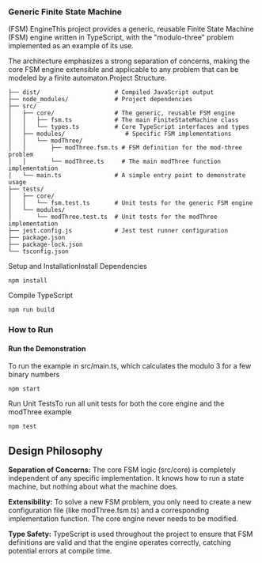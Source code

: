 ### Generic Finite State Machine

(FSM) EngineThis project provides a generic, reusable Finite State Machine (FSM) engine written in TypeScript, with the "modulo-three" problem implemented as an example of its use.

The architecture emphasizes a strong separation of concerns, making the core FSM engine extensible and applicable to any problem that can be modeled by a finite automaton.Project Structure.
```
├── dist/                     # Compiled JavaScript output
├── node_modules/             # Project dependencies
├── src/
│   ├── core/                 # The generic, reusable FSM engine
│   │   ├── fsm.ts            # The main FiniteStateMachine class
│   │   └── types.ts          # Core TypeScript interfaces and types
│   ├── modules/                 # Specific FSM implementations
│   │   └── modThree/
│   │       ├── modThree.fsm.ts # FSM definition for the mod-three problem
│   │       └── modThree.ts     # The main modThree function implementation
│   └── main.ts               # A simple entry point to demonstrate usage
├── tests/
│   ├── core/
│   │   └── fsm.test.ts       # Unit tests for the generic FSM engine
│   └── modules/
│       └── modThree.test.ts  # Unit tests for the modThree implementation
├── jest.config.js            # Jest test runner configuration
├── package.json
├── package-lock.json
└── tsconfig.json
```

Setup and InstallationInstall Dependencies
```
npm install
```
Compile TypeScript
```
npm run build
```
### How to Run

#### Run the Demonstration
To run the example in src/main.ts, which calculates the modulo 3 for a few binary numbers
```
npm start
```
Run Unit TestsTo run all unit tests for both the core engine and the modThree example
```
npm test
```
## Design Philosophy
**Separation of Concerns:**
The core FSM logic (src/core) is completely independent of any specific implementation. It knows how to run a state machine, but nothing about what the machine does.

**Extensibility:** To solve a new FSM problem, you only need to create a new configuration file (like modThree.fsm.ts) and a corresponding implementation function. The core engine never needs to be modified.

**Type Safety:** TypeScript is used throughout the project to ensure that FSM definitions are valid and that the engine operates correctly, catching potential errors at compile time.